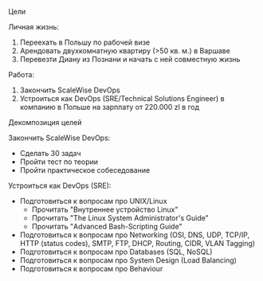 Цели

Личная жизнь:
1. Переехать в Польшу по рабочей визе
2. Арендовать двухкомнатную квартиру (>50 кв. м.) в Варшаве
3. Перевезти Диану из Познани и начать с ней совместную жизнь

Работа:
1. Закончить ScaleWise DevOps
2. Устроиться как DevOps (SRE/Technical Solutions Engineer) в компанию в Польше на зарплату от 220.000 zl в год

Декомпозиция целей

Закончить ScaleWise DevOps:
* Сделать 30 задач
* Пройти тест по теории
* Пройти практическое собеседование

Устроиться как DevOps (SRE):
* Подготовиться к вопросам про UNIX/Linux
	* Прочитать "Внутреннее устройство Linux"
	* Прочитать "The Linux System Administrator's Guide"
	* Прочитать "Advanced Bash-Scripting Guide"
* Подготовиться к вопросам про Networking (OSI, DNS, UDP, TCP/IP, HTTP (status codes), SMTP, FTP, DHCP, Routing, CIDR, VLAN Tagging)
* Подготовиться к вопросам про Databases (SQL, NoSQL)
* Подготовиться к вопросам про System Design (Load Balancing)
* Подготовиться к вопросам про Behaviour